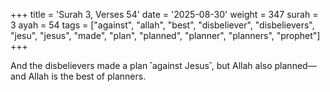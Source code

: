 +++
title = 'Surah 3, Verses 54'
date = '2025-08-30'
weight = 347
surah = 3
ayah = 54
tags = ["against", "allah", "best", "disbeliever", "disbelievers", "jesu", "jesus", "made", "plan", "planned", "planner", "planners", "prophet"]
+++

And the disbelievers made a plan ˹against Jesus˺, but Allah also planned—and Allah is the best of planners.